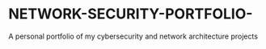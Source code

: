 # NETWORK-SECURITY-PORTFOLIO-
A personal portfolio of my cybersecurity and network architecture projects 
